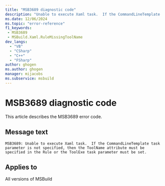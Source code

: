 ```yaml
---
title: "MSB3689 diagnostic code"
description: "Unable to execute Xaml task.  If the CommandLineTemplate task parameter is not specified, then the ToolName attribute must be specified in the Rule or the ToolExe task parameter must be set."
ms.date: 12/06/2024
ms.topic: "error-reference"
f1_keywords:
 - MSB3689
 - MSBuild.Xaml.RuleMissingToolName
dev_langs:
  - "VB"
  - "CSharp"
  - "C++"
  - "FSharp"
author: ghogen
ms.author: ghogen
manager: mijacobs
ms.subservice: msbuild
---
```


# MSB3689 diagnostic code

<!-- :::ErrorDefinitionDescription::: -->
<!-- :::editable-content name="introDescription"::: -->
This article describes the MSB3689 error code.
<!-- :::editable-content-end::: -->

## Message text

```output
MSB3689: Unable to execute Xaml task.  If the CommandLineTemplate task parameter is not specified, then the ToolName attribute must be specified in the Rule or the ToolExe task parameter must be set.
```

<!-- :::editable-content name="postOutputDescription"::: -->
<!--
{StrBegin="MSB3689: "}
-->
<!-- :::editable-content-end::: -->
<!-- :::ErrorDefinitionDescription-end::: -->

## Applies to

All versions of MSBuild
